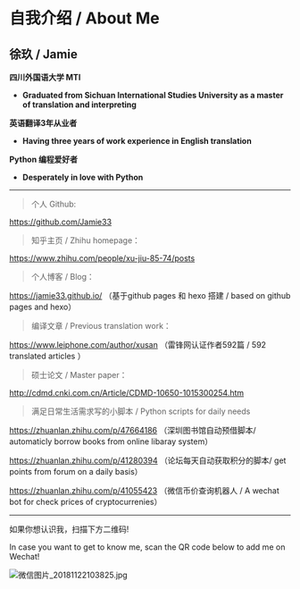 # 自我介绍 / About Me

## 徐玖 / Jamie

**四川外国语大学 MTI** 

- **Graduated from Sichuan International Studies University as a master of translation and interpreting**  

**英语翻译3年从业者**

- **Having three years of work experience in English translation** 

**Python 编程爱好者**

- **Desperately in love with Python**

---

> 个人 Github:

https://github.com/Jamie33    

> 知乎主页 / Zhihu homepage：

https://www.zhihu.com/people/xu-jiu-85-74/posts 

> 个人博客 / Blog：

https://jamie33.github.io/  （基于github pages 和 hexo 搭建 / based on github pages and hexo） 

> 编译文章 / Previous translation work：

https://www.leiphone.com/author/xusan （雷锋网认证作者592篇 / 592 translated articles ）

> 硕士论文 / Master paper：

http://cdmd.cnki.com.cn/Article/CDMD-10650-1015300254.htm 

> 满足日常生活需求写的小脚本 / Python scripts for daily needs

https://zhuanlan.zhihu.com/p/47664186  （深圳图书馆自动预借脚本/ automaticly borrow books from online libaray system）

https://zhuanlan.zhihu.com/p/41280394  （论坛每天自动获取积分的脚本/ get points from forum on a daily basis）

https://zhuanlan.zhihu.com/p/41055423  （微信币价查询机器人 / A wechat bot for check prices of cryptocurrenies）

---

如果你想认识我，扫描下方二维码!

In case you want to get to know me, scan the QR code below to add me on Wechat!

![微信图片_20181122103825.jpg](https://i.loli.net/2018/11/22/5bf61b52eb3c5.jpg)
